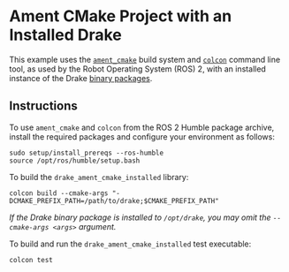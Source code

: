 # Ament CMake Project with an Installed Drake

This example uses the [`ament_cmake`](https://docs.ros.org/en/humble/How-To-Guides/Ament-CMake-Documentation.html)
build system and [`colcon`](https://colcon.readthedocs.io) command line tool, as
used by the Robot Operating System (ROS) 2, with an installed instance of the
Drake [binary packages](https://drake.mit.edu/from_binary.html).

## Instructions

To use `ament_cmake` and `colcon` from the ROS 2 Humble package archive, install
the required packages and configure your environment as follows:
```
sudo setup/install_prereqs --ros-humble
source /opt/ros/humble/setup.bash
```

To build the `drake_ament_cmake_installed` library:
```
colcon build --cmake-args "-DCMAKE_PREFIX_PATH=/path/to/drake;$CMAKE_PREFIX_PATH"
```

*If the Drake binary package is installed to `/opt/drake`, you may omit the
`--cmake-args <args>` argument.*

To build and run the `drake_ament_cmake_installed` test executable:
```
colcon test
```
